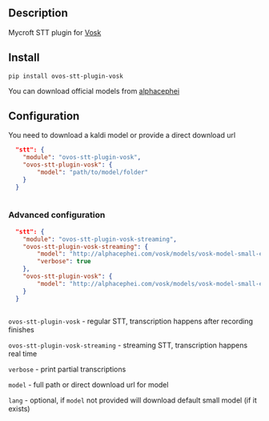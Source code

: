 ## Description

Mycroft STT plugin for [Vosk](https://alphacephei.com/vosk/)

## Install

`pip install ovos-stt-plugin-vosk`

You can download official models from [alphacephei](https://alphacephei.com/vosk/models)


## Configuration

You need to download a kaldi model or provide a direct download url

```json
  "stt": {
    "module": "ovos-stt-plugin-vosk",
    "ovos-stt-plugin-vosk": {
        "model": "path/to/model/folder"
    }
  }
 
```

### Advanced configuration


```json
  "stt": {
    "module": "ovos-stt-plugin-vosk-streaming",
    "ovos-stt-plugin-vosk-streaming": {
        "model": "http://alphacephei.com/vosk/models/vosk-model-small-en-us-0.15.zip",
        "verbose": true
    },
    "ovos-stt-plugin-vosk": {
        "model": "http://alphacephei.com/vosk/models/vosk-model-small-en-us-0.15.zip"
    }
  }
 
```


`ovos-stt-plugin-vosk` - regular STT, transcription happens after recording finishes

`ovos-stt-plugin-vosk-streaming` - streaming STT, transcription happens real time

`verbose` - print partial transcriptions

`model` - full path or direct download url for model

`lang` - optional, if `model` not provided will download default small model (if it exists)